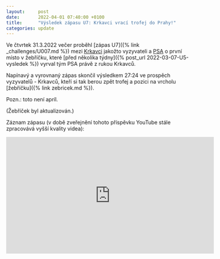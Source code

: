 ```yaml
---
layout:     post
date:       2022-04-01 07:40:00 +0100
title:      "Výsledek zápasu U7: Krkavci vrací trofej do Prahy!"
categories: update
---
```


Ve čtvrtek 31.3.2022 večer proběhl [zápas U7]({% link _challenges/U007.md %}) mezi [Krkavci](https://www.facebook.com/krkavci) jakožto vyzyvateli a [PSA](https://www.facebook.com/PSASERM) o první místo v žebříčku, které [před několika týdny]({% post_url 2022-03-07-U5-vysledek %}) vyrval tým PSA právě z rukou Krkavců.

Napínavý a vyrovnaný zápas skončil výsledkem 27:24 ve prospěch vyzyvatelů - Krkavců, kteří si tak berou zpět trofej a pozici na vrcholu [žebříčku]({% link zebricek.md %}).

Pozn.: toto není apríl.

(Žebříček byl aktualizován.)

Záznam zápasu (v době zveřejnění tohoto příspěvku YouTube stále zpracovává vyšší kvality videa):
<iframe width="560" height="315" src="https://www.youtube-nocookie.com/embed/ZYn5I87Ji3g" title="YouTube video player" frameborder="0" allow="accelerometer; autoplay; clipboard-write; encrypted-media; gyroscope; picture-in-picture" allowfullscreen></iframe>